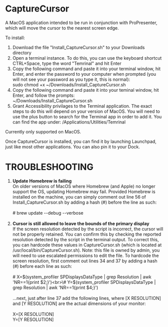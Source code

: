 # CaptureCursor
A MacOS application intended to be run in conjunction with ProPresenter, which will move the cursor to the nearest screen edge.

To install:
1. Download the file "Install_CaptureCursor.sh" to your Downloads directory
2. Open a terminal instance. To do this, you can use the keyboard shortcut CTRL+Space, type the word "Temrinal" and hit Enter
3. Copy the following command and paste it into your terminal window, hit Enter, and enter the password to your computer when prompted (you will not see your password as you type it, this is normal):<br/>sudo chmod +x ~/Downloads/Install_CaptureCursor.sh
4. Copy the following command and paste it into your teminal window, hit Enter, and follow the prompts:<br/>~/Downloads/Install_CaptureCursor.sh
5. Grant Accessibility privilages to the Terminal application. The exact steps to do this will depend on your version of MacOS. You will need to use the plus button to search for the Terminal app in order to add it. You can find the app under: /Applications/Utilities/Temrinal

Currently only supported on MacOS.

Once CaptureCursor is installed, you can find it by launching Launchpad, just like most other applications. You can also pin it to your Dock.

# TROUBLESHOOTING

1. <b>Update Homebrew is failing</b><br>On older versions of MacOS where Homebrew (and Apple) no longer support the OS, updating Homebrew may fail. Provided Homebrew is installed on the machine, you can simply comment out line 56 of Install_CaptureCursor.sh by adding a hash (#) before the line as such:<br><br>\# brew update --debug --verbose<br><br>
2. <b>Cursor is still allowed to leave the bounds of the primary display</b><br>If the screen resolution detected by the script is incorrect, the cursor will not be properly retained. You can confirm this by checking the reported resolution detected by the script in the terminal output. To correct this, you can hardcode these values in CaptureCursor.sh (which is located at /usr/local/bin/CaptureCursor.sh). Note: this file is owned by admin, you will need to use escalated permissions to edit the file. To hardcode the screen resolution, first comment out lines 34 and 37 by adding a hash (#) before each line as such:<br><br>\# X=$(system_profiler SPDisplaysDataType | grep Resolution | awk 'NR==1{print $2;}')<br>\# Y=$(system_profiler SPDisplaysDataType | grep Resolution | awk 'NR==1{print $4;}')<br><br>...next, just after line 37 add the following lines, where [X RESOLUTION] and [Y RESOLUTION] are the actual dimensions of your monitor:<br><br>X=[X RESOLUTION]<br>Y=[Y RESOLUTION]
